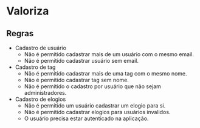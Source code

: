 # Valoriza

## Regras

- Cadastro de usuário
  - Não é permitido cadastrar mais de um usuário com o mesmo email.
  - Não é permitido cadastrar usuário sem email.
- Cadastro de tag
  - Não é permitido cadastrar mais de uma tag com o mesmo nome.
  - Não é permitido cadastrar tag sem nome.
  - Não é permitido o cadastro por usuário que não sejam administradores.
- Cadastro de elogios
  - Não é permitido um usuário cadastrar um elogio para si.
  - Não é permitido cadastrar elogios para usuários invalidos.
  - O usuário precisa estar autenticado na aplicação.
